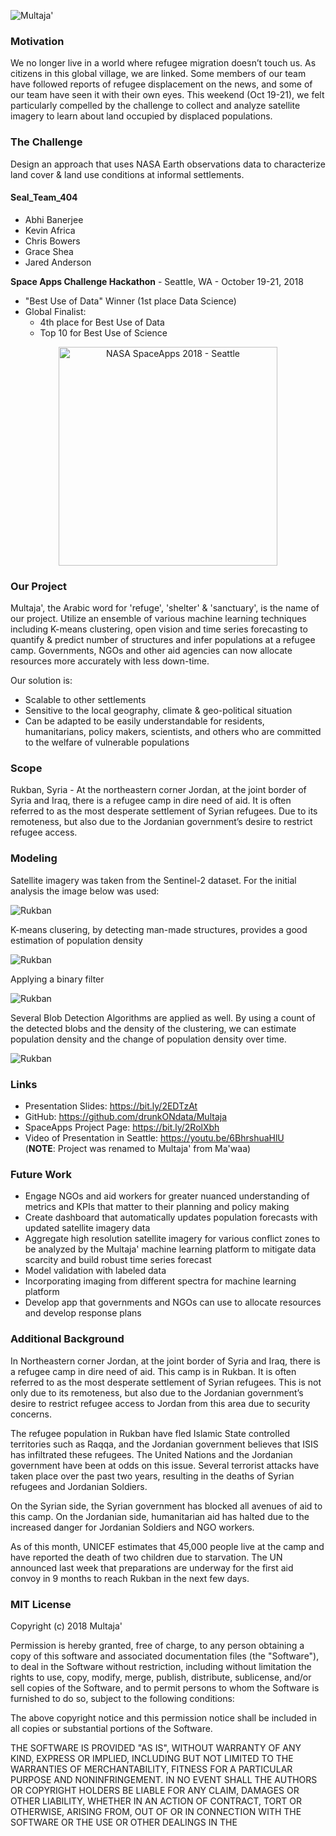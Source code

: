 ![Multaja'](images/head.png)

### Motivation
We no longer live in a world where refugee migration doesn’t touch us. As citizens in this global village, we are linked. Some members of our team have followed reports of refugee displacement on the news, and some of our team have seen it with their own eyes. This weekend (Oct 19-21), we felt particularly compelled by the challenge to collect and analyze satellite imagery to learn about land occupied by displaced populations. 

### The Challenge
Design an approach that uses NASA Earth observations data to characterize land cover & land use conditions at informal settlements.

#### Seal_Team_404
* Abhi Banerjee
* Kevin Africa
* Chris Bowers
* Grace Shea
* Jared Anderson

**Space Apps Challenge Hackathon** - Seattle, WA - October 19-21, 2018
- "Best Use of Data" Winner (1st place Data Science)
- Global Finalist: 
     * 4th place for Best Use of Data 
     * Top 10 for Best Use of Science

<p align="center">
  <img src="images/space_apps.png" width="350" title="NASA SpaceApps 2018 - Seattle ">
</p>

### Our Project
Multaja', the Arabic word for 'refuge', 'shelter' & 'sanctuary', is the name of our project. Utilize an ensemble of various machine learning techniques including K-means clustering, open vision and time series forecasting to quantify & predict number of structures and infer populations at a refugee camp. Governments, NGOs and other aid agencies can now allocate resources more accurately with less down-time.

Our solution is:

* Scalable to other settlements
* Sensitive to the local geography, climate & geo-political situation
* Can be adapted to be easily understandable for residents, humanitarians, policy makers, scientists, and others who are committed to the welfare of vulnerable populations

### Scope
Rukban, Syria - At the northeastern corner Jordan, at the joint border of Syria and Iraq, there is a refugee camp in dire need of aid. It is often referred to as the most desperate settlement of Syrian refugees. Due to its remoteness, but also due to the Jordanian government’s desire to restrict refugee access.

### Modeling
Satellite imagery was taken from the Sentinel-2 dataset. For the initial analysis the image below was used:

![Rukban](images/rukban.png)

K-means clusering, by detecting man-made structures, provides a good estimation of population density

![Rukban](images/rukban_clustered.png)

Applying a binary filter

![Rukban](images/rukban_binary.png)

Several Blob Detection Algorithms are applied as well. By using a count of the detected blobs and the density of the clustering, we can estimate population density and the change of population density over time.

![Rukban](images/rukban_blobs.png)

### Links
- Presentation Slides: https://bit.ly/2EDTzAt
- GitHub: https://github.com/drunkONdata/Multaja
- SpaceApps Project Page: https://bit.ly/2RolXbh
- Video of Presentation in Seattle: https://youtu.be/6BhrshuaHlU <br>(**NOTE**: Project was renamed to Multaja' from Ma'waa)

### Future Work
* Engage NGOs and aid workers for greater nuanced understanding of metrics and KPIs that matter to their planning and policy making
* Create dashboard that automatically updates population forecasts with updated satellite imagery data
* Aggregate high resolution satellite imagery for various conflict zones to be analyzed by the Multaja' machine learning platform to mitigate data scarcity and build robust time series forecast
* Model validation with labeled data
* Incorporating imaging from different spectra for machine learning platform
* Develop app that governments and NGOs can use to allocate resources and develop response plans

### Additional Background
In Northeastern corner Jordan, at the joint border of Syria and Iraq, there is a refugee camp in dire need of aid. This camp is in Rukban. It is often referred to as the most desperate settlement of Syrian refugees. This is not only due to its remoteness, but also due to the Jordanian government’s desire to restrict refugee access to Jordan from this area due to security concerns. 

The refugee population in Rukban have fled Islamic State controlled territories such as Raqqa, and the Jordanian government believes that ISIS has infiltrated these refugees. The United Nations and the Jordanian government have been at odds on this issue. Several terrorist attacks have taken place over the past two years, resulting in the deaths of Syrian refugees and Jordanian Soldiers.

On the Syrian side, the Syrian government has blocked all avenues of aid to this camp.  On the Jordanian side, humanitarian aid has halted due to the increased danger for Jordanian Soldiers and NGO workers.

As of this month, UNICEF estimates that 45,000 people live at the camp and have reported the death of two children due to starvation. The UN announced last week that preparations are underway for the first aid convoy in 9 months to reach Rukban in the next few days.

### MIT License
Copyright (c) 2018 Multaja'

Permission is hereby granted, free of charge, to any person obtaining a copy
of this software and associated documentation files (the "Software"), to deal
in the Software without restriction, including without limitation the rights
to use, copy, modify, merge, publish, distribute, sublicense, and/or sell
copies of the Software, and to permit persons to whom the Software is
furnished to do so, subject to the following conditions:

The above copyright notice and this permission notice shall be included in all
copies or substantial portions of the Software.

THE SOFTWARE IS PROVIDED "AS IS", WITHOUT WARRANTY OF ANY KIND, EXPRESS OR
IMPLIED, INCLUDING BUT NOT LIMITED TO THE WARRANTIES OF MERCHANTABILITY,
FITNESS FOR A PARTICULAR PURPOSE AND NONINFRINGEMENT. IN NO EVENT SHALL THE
AUTHORS OR COPYRIGHT HOLDERS BE LIABLE FOR ANY CLAIM, DAMAGES OR OTHER
LIABILITY, WHETHER IN AN ACTION OF CONTRACT, TORT OR OTHERWISE, ARISING FROM,
OUT OF OR IN CONNECTION WITH THE SOFTWARE OR THE USE OR OTHER DEALINGS IN THE
